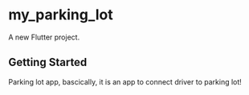 # my_parking_lot

A new Flutter project.

## Getting Started

Parking lot app, bascically, it is an app to connect driver to parking lot!
